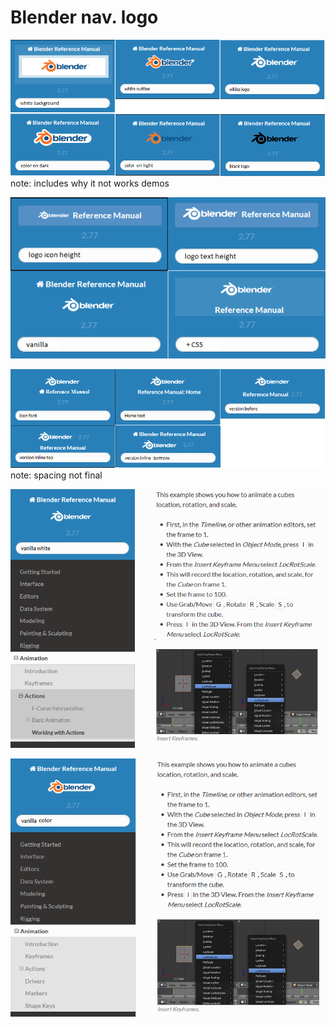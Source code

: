 # Blender nav. logo
  
![img doesn't work](/images/htmllogo.png "htmllogo")  
note: includes why it not works demos 
  
![img doesn't work](/images/logobefore.png "logobefore")  
  
![img doesn't work](/images/htmllogocss.png "logobeforecss")  
note: spacing not final
  
![img doesn't work](/images/htmllogo_fullw.PNG "logofullw")  
  
![img doesn't work](/images/htmllogo_fullc.PNG "logofullc")  
  